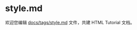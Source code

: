style.md
===

欢迎您编辑 <a target="__blank" href="https://github.com/jaywcjlove/html-tutorial/blob/master/docs/tags/style.md">docs/tags/style.md</a> 文件，共建 HTML Tutorial 文档。